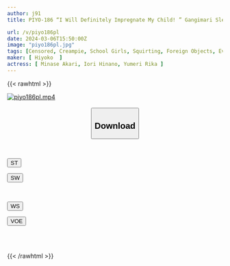 ```yaml
---
author: j91
title: PIYO-186 “I Will Definitely Impregnate My Child! ” Gangimari Sleep Rape X Creampie X Rape!

url: /v/piyo186pl
date: 2024-03-06T15:50:00Z
image: "piyo186pl.jpg"
tags: [Censored, Creampie, School Girls, Squirting, Foreign Objects, Evil	]
maker: [ Hiyoko  ]
actress: [ Minase Akari, Iori Hinano, Yumeri Rika ]
---
```



{{< rawhtml >}}

<div class="video" data-videoid="lg7xrJkY7gU7GmY">
    <a href="javascript:;">
        <img src="/v/piyo186pl/piyo186pl.jpg" width="WIDTH" height="HEIGHT" alt="piyo186pl.mp4" loading="lazy">
    </a>
</div>

<script type="text/javascript" src="https://j91.asia/asset/on-demand-st.js"></script>

<br>
  <link rel="stylesheet" href="https://j91.asia/asset/bs5.css">
  
  <center>
  <button class="btn btn-primary" type="button" data-bs-toggle="collapse" data-bs-target=".multi-collapse" aria-expanded="false" aria-controls="multiCollapseExample1 multiCollapseExample2"><h2>Download</h2></button></center>
</p>
<div class="row">
  <div class="col">
    <div class="collapse multi-collapse" id="multiCollapseExample1">
      <div class="card card-body">
	      	      <br>
<div class="buttons">  
<p><a href="https://streamtape.to/v/lg7xrJkY7gU7GmY" target="_blank"><button class="btn-hover color-3"><i class="fa fa-download"></i> ST</button></a></p>
<p><a href="https://cdnwish.com/8sp21w905b2v" target="_blank"><button class="btn-hover color-2"><i class="fa fa-download"></i> SW</button></a></p></div>
    </div>
  </div>
</div>
  <div class="col">
    <div class="collapse multi-collapse" id="multiCollapseExample2">
      <div class="card card-body">
	      <br>
<div class="buttons">
<p><a href="https://wolfstream.tv/uhcue4ba39cc"><button class="btn-hover color-9"><i class="fa fa-download"></i> WS</button></a></p>
<p><a href="https://voe.sx/zwyhho7dtb0t"><button class="btn-hover color-8"><i class="fa fa-download"></i> VOE</button></a></p></div>
<br><br>
      </div>
    </div>
  </div>
</div>

{{< /rawhtml >}}